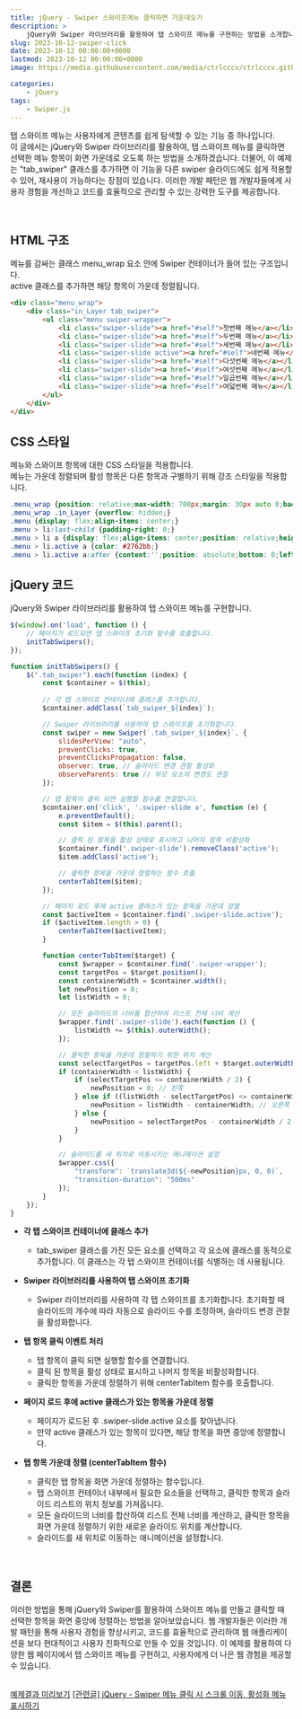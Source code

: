 ```yaml
---
title: jQuery - Swiper 스와이프메뉴 클릭하면 가운데오기
description: >  
    jQuery와 Swiper 라이브러리를 활용하여 탭 스와이프 메뉴를 구현하는 방법을 소개합니다. 메뉴 항목을 클릭하면 선택한 항목이 화면 중앙에 오도록 하며, 코드의 재사용성을 높이는 장점을 얻을 수 있습니다.
slug: 2023-10-12-swiper-click
date: 2023-10-12 00:00:00+0000
lastmod: 2023-10-12 00:00:00+0000
image: https://media.githubusercontent.com/media/ctrlcccv/ctrlcccv.github.io/master/assets/img/post/2023-10-12-swiper-click.webp

categories:
    - jQuery
tags:
    - Swiper.js
---
```


탭 스와이프 메뉴는 사용자에게 콘텐츠를 쉽게 탐색할 수 있는 기능 중 하나입니다.   
이 글에서는 jQuery와 Swiper 라이브러리를 활용하여, 탭 스와이프 메뉴를 클릭하면 선택한 메뉴 항목이 화면 가운데로 오도록 하는 방법을 소개하겠습니다. 더불어, 이 예제는 "tab_swiper" 클래스를 추가하면 이 기능을 다른 swiper 슬라이드에도 쉽게 적용할 수 있어, 재사용이 가능하다는 장점이 있습니다. 이러한 개발 패턴은 웹 개발자들에게 사용자 경험을 개선하고 코드를 효율적으로 관리할 수 있는 강력한 도구를 제공합니다.  


<ins class="adsbygoogle"
     style="display:block; text-align:center;"
     data-ad-layout="in-article"
     data-ad-format="fluid"
     data-ad-client="ca-pub-8535540836842352"
     data-ad-slot="2974559225"></ins>
<script>
     (adsbygoogle = window.adsbygoogle || []).push({});
</script>

<br>

## HTML 구조
메뉴를 감싸는 클래스 menu_wrap 요소 안에 Swiper 컨테이너가 들어 있는 구조입니다.   
active 클래스를 추가하면 해당 항목이 가운데 정렬됩니다.
```html
<div class="menu_wrap">
    <div class="in_Layer tab_swiper">
        <ul class="menu swiper-wrapper">
            <li class="swiper-slide"><a href="#self">첫번째 메뉴</a></li>
            <li class="swiper-slide"><a href="#self">두번째 메뉴</a></li>
            <li class="swiper-slide"><a href="#self">세번째 메뉴</a></li>
            <li class="swiper-slide active"><a href="#self">네번째 메뉴</a></li>
            <li class="swiper-slide"><a href="#self">다섯번째 메뉴</a></li>
            <li class="swiper-slide"><a href="#self">여섯번째 메뉴</a></li>
            <li class="swiper-slide"><a href="#self">일곱번째 메뉴</a></li>
            <li class="swiper-slide"><a href="#self">여덟번째 메뉴</a></li>
        </ul>
    </div>
</div>
```

## CSS 스타일
메뉴와 스와이프 항목에 대한 CSS 스타일을 적용합니다.   
메뉴는 가운데 정렬되며 활성 항목은 다른 항목과 구별하기 위해 강조 스타일을 적용합니다.
```css
.menu_wrap {position: relative;max-width: 700px;margin: 30px auto 0;background: #c3e4fa;}
.menu_wrap .in_Layer {overflow: hidden;}
.menu {display: flex;align-items: center;}
.menu > li:last-child {padding-right: 0;}
.menu > li a {display: flex;align-items: center;position: relative;height: 65px;padding: 0 20px;font-size: 18px; font-weight: 500; letter-spacing:-0.025em; color: #000000;text-decoration: none;}
.menu > li.active a {color: #2762bb;}
.menu > li.active a:after {content:'';position: absolute;bottom: 0;left: 0;width: 100%;height: 2px;background: #2762bb;}
```

## jQuery 코드
jQuery와 Swiper 라이브러리를 활용하여 탭 스와이프 메뉴를 구현합니다.


<ins class="adsbygoogle"
     style="display:block; text-align:center;"
     data-ad-layout="in-article"
     data-ad-format="fluid"
     data-ad-client="ca-pub-8535540836842352"
     data-ad-slot="2974559225"></ins>
<script>
     (adsbygoogle = window.adsbygoogle || []).push({});
</script>

```js
$(window).on('load', function () {
    // 페이지가 로드되면 탭 스와이프 초기화 함수를 호출합니다.
    initTabSwipers();
});

function initTabSwipers() {
    $(".tab_swiper").each(function (index) {
        const $container = $(this);
        
        // 각 탭 스와이프 컨테이너에 클래스를 추가합니다.
        $container.addClass(`tab_swiper_${index}`);

        // Swiper 라이브러리를 사용하여 탭 스와이프를 초기화합니다.
        const swiper = new Swiper(`.tab_swiper_${index}`, {
            slidesPerView: "auto",
            preventClicks: true,
            preventClicksPropagation: false,
            observer: true, // 슬라이드 변경 관찰 활성화
            observeParents: true // 부모 요소의 변경도 관찰
        });

        // 탭 항목이 클릭 되면 실행할 함수를 연결합니다.
        $container.on('click', '.swiper-slide a', function (e) {
            e.preventDefault();
            const $item = $(this).parent();

            // 클릭 된 항목을 활성 상태로 표시하고 나머지 항목 비활성화
            $container.find('.swiper-slide').removeClass('active');
            $item.addClass('active');

            // 클릭한 항목을 가운데 정렬하는 함수 호출
            centerTabItem($item);
        });

        // 페이지 로드 후에 active 클래스가 있는 항목을 가운데 정렬
        const $activeItem = $container.find('.swiper-slide.active');
        if ($activeItem.length > 0) {
            centerTabItem($activeItem);
        }

        function centerTabItem($target) {
            const $wrapper = $container.find('.swiper-wrapper');
            const targetPos = $target.position();
            const containerWidth = $container.width();
            let newPosition = 0;
            let listWidth = 0;

            // 모든 슬라이드의 너비를 합산하여 리스트 전체 너비 계산
            $wrapper.find('.swiper-slide').each(function () {
                listWidth += $(this).outerWidth();
            });

            // 클릭한 항목을 가운데 정렬하기 위한 위치 계산
            const selectTargetPos = targetPos.left + $target.outerWidth() / 2;
            if (containerWidth < listWidth) {
                if (selectTargetPos <= containerWidth / 2) {
                    newPosition = 0; // 왼쪽
                } else if ((listWidth - selectTargetPos) <= containerWidth / 2) {
                    newPosition = listWidth - containerWidth; // 오른쪽
                } else {
                    newPosition = selectTargetPos - containerWidth / 2;
                }
            }

            // 슬라이드를 새 위치로 이동시키는 애니메이션 설정
            $wrapper.css({
                "transform": `translate3d(${-newPosition}px, 0, 0)`,
                "transition-duration": "500ms"
            });
        }
    });
}
```
* **각 탭 스와이프 컨테이너에 클래스 추가**  
  * tab_swiper 클래스를 가진 모든 요소를 선택하고 각 요소에 클래스를 동적으로 추가합니다. 이 클래스는 각 탭 스와이프 컨테이너를 식별하는 데 사용됩니다.  

* **Swiper 라이브러리를 사용하여 탭 스와이프 초기화**  
  * Swiper 라이브러리를 사용하여 각 탭 스와이프를 초기화합니다. 초기화할 때 슬라이드의 개수에 따라 자동으로 슬라이드 수를 조정하며, 슬라이드 변경 관찰을 활성화합니다.    

* **탭 항목 클릭 이벤트 처리**  
  * 탭 항목이 클릭 되면 실행할 함수를 연결합니다.
  * 클릭 된 항목을 활성 상태로 표시하고 나머지 항목을 비활성화합니다.
  * 클릭한 항목을 가운데 정렬하기 위해 centerTabItem 함수를 호출합니다.  

* **페이지 로드 후에 active 클래스가 있는 항목을 가운데 정렬**
  * 페이지가 로드된 후 .swiper-slide.active 요소를 찾아냅니다.
  * 만약 active 클래스가 있는 항목이 있다면, 해당 항목을 화면 중앙에 정렬합니다.  

* **탭 항목 가운데 정렬 (centerTabItem 함수)**
  * 클릭한 탭 항목을 화면 가운데 정렬하는 함수입니다.
  * 탭 스와이프 컨테이너 내부에서 필요한 요소들을 선택하고, 클릭한 항목과 슬라이드 리스트의 위치 정보를 가져옵니다.
  * 모든 슬라이드의 너비를 합산하여 리스트 전체 너비를 계산하고, 클릭한 항목을 화면 가운데 정렬하기 위한 새로운 슬라이드 위치를 계산합니다.
  * 슬라이드를 새 위치로 이동하는 애니메이션을 설정합니다.  
<br>


## 결론
이러한 방법을 통해 jQuery와 Swiper를 활용하여 스와이프 메뉴를 만들고 클릭할 때 선택한 항목을 화면 중앙에 정렬하는 방법을 알아보았습니다. 웹 개발자들은 이러한 개발 패턴을 통해 사용자 경험을 향상시키고, 코드를 효율적으로 관리하여 웹 애플리케이션을 보다 현대적이고 사용자 친화적으로 만들 수 있을 것입니다. 이 예제를 활용하여 다양한 웹 페이지에서 탭 스와이프 메뉴를 구현하고, 사용자에게 더 나은 웹 경험을 제공할 수 있습니다.  
<br>


<div class="btn_wrap">
    <a target="_blank" href="https://ctrlcccv.github.io/ctrlcccv-demo/2023-10-12-swiper-click/">예제결과 미리보기</a>
    <a href="https://ctrlcccv.github.io/code/2023-10-22-swiper-menu/">[관련글] jQuery - Swiper 메뉴 클릭 시 스크롤 이동, 활성화 메뉴 표시하기</a>
</div>
